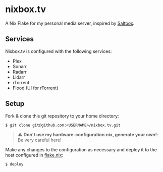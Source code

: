 # nixbox.tv 

A Nix Flake for my personal media server, inspired by [Saltbox](https://github.com/saltyorg/Saltbox).

## Services

Nixbox.tv is configured with the following services:

- Plex
- Sonarr
- Radarr
- Lidarr
- rTorrent
- Flood (UI for rTorrent)

## Setup

Fork & clone this git repository to your home directory:

```shell
$ git clone git@github.com:<USERNAME>/nixbox.tv.git 
```

> :warning: **Don't use my hardware-configuration.nix, generate your own!**: Be very careful here!

Make any changes to the configuration as necessary and deploy it to the host configured in [flake.nix](./flake.nix):

```shell
$ deploy
```